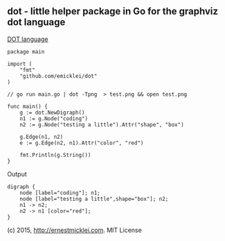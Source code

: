 ## dot - little helper package in Go for the graphviz dot language

[DOT language](http://www.graphviz.org/doc/info/lang.html)

	package main
	
	import (
		"fmt"	
		"github.com/emicklei/dot"
	)
	
	// go run main.go | dot -Tpng  > test.png && open test.png
	
	func main() {
		g := dot.NewDigraph()
		n1 := g.Node("coding")
		n2 := g.Node("testing a little").Attr("shape", "box")
	
		g.Edge(n1, n2)
		e := g.Edge(n2, n1).Attr("color", "red")
	
		fmt.Println(g.String())
	}

Output

	digraph {
		node [label="coding"]; n1;
		node [label="testing a little",shape="box"]; n2;
		n1 -> n2;
		n2 -> n1 [color="red"];
	}

(c) 2015, http://ernestmicklei.com. MIT License